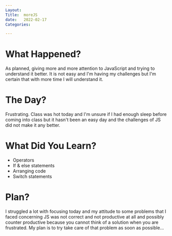 ```yaml
---
Layout:
Title:  moreJS
date:   2022-02-17
Categories:

---
```


# What Happened?
As planned, giving more and more attention to JavaScript and trying to understand it better. It is not easy and I'm having my challenges but I'm certain that with more time I will understand it.

# The Day?
Frustrating. Class was hot today and I'm unsure if I had enough sleep before coming into class but it hasn't been an easy day and the challenges of JS did not make it any better.

# What Did You Learn?
- Operators
- If & else statements
- Arranging code
- Switch statements

# Plan?
I struggled a lot with focusing today and my attitude to some problems that I faced concerning JS was not correct and not productive at all and possibly counter productive because you cannot think of a solution when you are frustrated. My plan is to try take care of that problem as soon as possible...